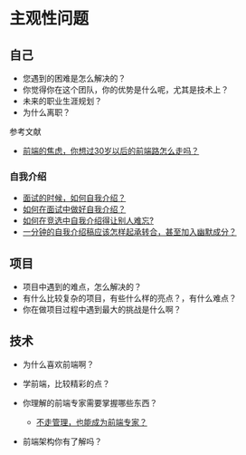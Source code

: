 主观性问题
========

## 自己

- 您遇到的困难是怎么解决的？
- 你觉得你在这个团队，你的优势是什么呢，尤其是技术上？
- 未来的职业生涯规划？
- 为什么离职？

参考文献

- [前端的焦虑，你想过30岁以后的前端路怎么走吗？](https://juejin.im/post/5b124fdd5188257d6c0465da)

### 自我介绍

- [面试的时候，如何自我介绍？](https://www.zhihu.com/question/19603341/answer/368041120)
- [如何在面试中做好自我介绍？](https://www.zhihu.com/question/20055939/answer/31496662)
- [如何在竞选中自我介绍得让别人难忘?](https://www.zhihu.com/question/28218509/answer/39928866)
- [一分钟的自我介绍稿应该怎样起承转合，甚至加入幽默成分？](https://www.zhihu.com/question/20522826/answer/15372202)

## 项目

- 项目中遇到的难点，怎么解决的？
- 有什么比较复杂的项目，有些什么样的亮点？，有什么难点？
- 你在做项目过程中遇到最大的挑战是什么啊？

## 技术

- 为什么喜欢前端啊？
- 学前端，比较精彩的点？
- 你理解的前端专家需要掌握哪些东西？

    - [不走管理，也能成为前端专家？](https://en.100offer.com/blog/posts/86)

- 前端架构你有了解吗？
